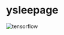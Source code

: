 # ysleepage


<img alt="tensorflow" src="https://img.shields.io/badge/tensorflow-#FF6F00.svg?&style=flat-square&logo=Tensorflow&logoColor=orange"/>
